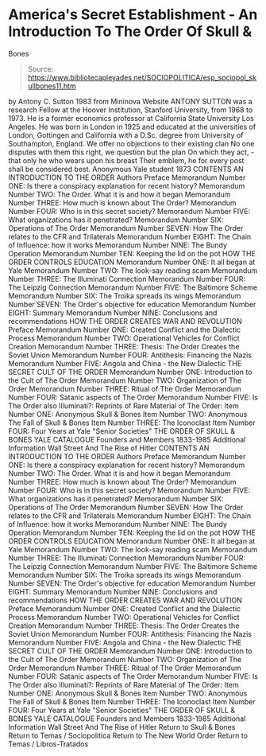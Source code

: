 # America's Secret Establishment - An Introduction To The Order Of Skull & 
Bones

> Source: https://www.bibliotecapleyades.net/SOCIOPOLITICA/esp_sociopol_skullbones11.htm

by Antony C. Sutton
1983
from Mininova Website
ANTONY SUTTON was a research Fellow at the Hoover Institution, Stanford University, from 1968 to 1973.
He is a former economics professor at California State University Los Angeles.
He was born in London in 1925 and educated at the universities of London, Gottingen and California with a D.Sc. degree from University of Southampton, England.
We offer no objections to their existing clan No one disputes with them this right,
we question but the plan On which they act, - that only he who
wears upon his breast Their emblem, he for every post
shall be considered best.
Anonymous Yale student
1873
CONTENTS AN INTRODUCTION TO THE ORDER Authors Preface Memorandum Number ONE: Is there a conspiracy explanation for recent history? Memorandum Number TWO: The Order. What it is and how it began Memorandum Number THREE: How much is known about The Order? Memorandum Number FOUR: Who is in this secret society? Memorandum Number FIVE: What organizations has it penetrated? Memorandum Number SIX: Operations of The Order Memorandum Number SEVEN: How The Order relates to the CFR and Trilaterals Memorandum Number EIGHT: The Chain of Influence: how it works Memorandum Number NINE: The Bundy Operation Memorandum Number TEN: Keeping the lid on the pot HOW THE ORDER CONTROLS EDUCATION Memorandum Number ONE: It all began at Yale Memorandum Number TWO: The look-say reading scam Memorandum Number THREE: The Illuminati Connection Memorandum Number FOUR: The Leipzig Connection Memorandum Number FIVE: The Baltimore Scheme Memorandum Number SIX: The Troika spreads its wings Memorandum Number SEVEN: The Order's objective for education Memorandum Number EIGHT: Summary Memorandum Number NINE: Conclusions and recommendations HOW THE ORDER CREATES WAR AND REVOLUTION Preface Memorandum Number ONE: Created Conflict and the Dialectic Process Memorandum Number TWO: Operational Vehicles for Conflict Creation Memorandum Number THREE: Thesis: The Order Creates the Soviet Union Memorandum Number FOUR: Antithesis: Financing the Nazis Memorandum Number FIVE: Angola and China - the New Dialectic THE SECRET CULT OF THE ORDER Memorandum Number ONE: Introduction to the Cult of The Order Memorandum Number TWO: Organization of The Order Memorandum Number THREE: Ritual of The Order Memorandum Number FOUR: Satanic aspects of The Order Memorandum Number FIVE: Is The Order also Illuminati?: Reprints of Rare Material of The Order: Item Number ONE: Anonymous Skull & Bones Item Number TWO: Anonymous The Fall of Skull & Bones Item Number THREE: The Iconoclast Item Number FOUR: Four Years at Yale "Senior Societies" THE ORDER OF SKULL & BONES YALE CATALOGUE Founders and Members 1833-1985 Additional Information Wall Street And The Rise of Hitler
CONTENTS
AN INTRODUCTION TO THE ORDER Authors Preface
Memorandum Number ONE: Is there a conspiracy explanation for recent history?
Memorandum Number TWO: The Order. What it is and how it began
Memorandum Number THREE: How much is known about The Order?
Memorandum Number FOUR: Who is in this secret society?
Memorandum Number FIVE: What organizations has it penetrated?
Memorandum Number SIX: Operations of The Order
Memorandum Number SEVEN: How The Order relates to the CFR and Trilaterals
Memorandum Number EIGHT: The Chain of Influence: how it works
Memorandum Number NINE: The Bundy Operation
Memorandum Number TEN: Keeping the lid on the pot
HOW THE ORDER CONTROLS EDUCATION
Memorandum Number ONE: It all began at Yale
Memorandum Number TWO: The look-say reading scam
Memorandum Number THREE: The Illuminati Connection
Memorandum Number FOUR: The Leipzig Connection
Memorandum Number FIVE: The Baltimore Scheme
Memorandum Number SIX: The Troika spreads its wings
Memorandum Number SEVEN: The Order's objective for education
Memorandum Number EIGHT: Summary
Memorandum Number NINE: Conclusions and recommendations
HOW THE ORDER CREATES WAR AND REVOLUTION
Preface
Memorandum Number ONE: Created Conflict and the Dialectic Process
Memorandum Number TWO: Operational Vehicles for Conflict Creation
Memorandum Number THREE: Thesis: The Order Creates the Soviet Union
Memorandum Number FOUR: Antithesis: Financing the Nazis
Memorandum Number FIVE: Angola and China - the New Dialectic
THE SECRET CULT OF THE ORDER
Memorandum Number ONE: Introduction to the Cult of The Order
Memorandum Number TWO: Organization of The Order
Memorandum Number THREE: Ritual of The Order
Memorandum Number FOUR: Satanic aspects of The Order
Memorandum Number FIVE: Is The Order also Illuminati?:
Reprints of Rare Material of The Order:
Item Number ONE: Anonymous Skull & Bones
Item Number TWO: Anonymous The Fall of Skull & Bones
Item Number THREE: The Iconoclast
Item Number FOUR: Four Years at Yale "Senior Societies"
THE ORDER OF SKULL & BONES YALE CATALOGUE
Founders and Members 1833-1985
Additional Information
Wall Street And The Rise of Hitler
Return to Skull & Bones
Return to Temas / Sociopolitica
Return to The New World Order
Return to Temas / Libros-Tratados
